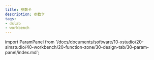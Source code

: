 ```yaml
---
title: 参数卡
description: 参数卡
tags:
- dslab
- workbench
---
```


import ParamPanel from '/docs/documents/software/10-xstudio/20-simstudio/40-workbench/20-function-zone/30-design-tab/30-param-panel/index.md';

<ParamPanel />
